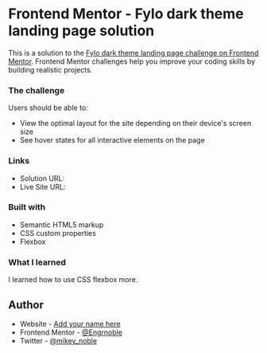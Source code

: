 # Frontend Mentor - Fylo dark theme landing page solution
This is a solution to the [Fylo dark theme landing page challenge on Frontend Mentor](https://www.frontendmentor.io/challenges/fylo-dark-theme-landing-page-5ca5f2d21e82137ec91a50fd). Frontend Mentor challenges help you improve your coding skills by building realistic projects. 

### The challenge
Users should be able to:
- View the optimal layout for the site depending on their device's screen size
- See hover states for all interactive elements on the page

### Links
- Solution URL: [](https://github.com/Engrnoble/FYLO-DARK-THEME/)
- Live Site URL: [](https://darkfylotheme.netlify.app/)

### Built with
- Semantic HTML5 markup
- CSS custom properties
- Flexbox

### What I learned
I learned how to use CSS flexbox more.

## Author
- Website - [Add your name here](https://www.your-site.com)
- Frontend Mentor - [@Engrnoble](https://www.frontendmentor.io/profile/Engrnoble)
- Twitter - [@mikey_noble](https://www.twitter.com/mikey_noble)
